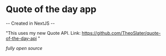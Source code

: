 # Quote of the day app

-- Created in NextJS --

"This uses my new Quote API. Link: https://github.com/TheoSlater/quote-of-the-day-api "

_fully open source_
